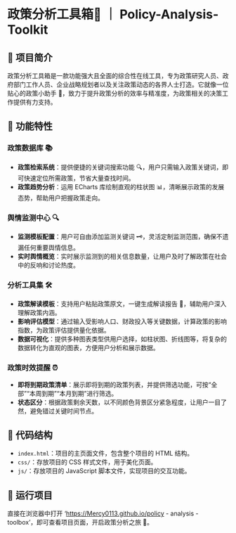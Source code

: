 # 政策分析工具箱🧰 ｜ Policy-Analysis-Toolkit

## 🌟 项目简介
政策分析工具箱是一款功能强大且全面的综合性在线工具，专为政策研究人员、政府部门工作人员、企业战略规划者以及关注政策动态的各界人士打造。它就像一位贴心的政策小助手 🤖，致力于提升政策分析的效率与精准度，为政策相关的决策工作提供有力支持。

## 💪 功能特性

### 政策数据库 📚
- **政策检索系统**：提供便捷的关键词搜索功能 🔍，用户只需输入政策关键词，即可快速定位所需政策，节省大量查找时间。
- **政策趋势分析**：运用 ECharts 库绘制直观的柱状图 📊，清晰展示政策的发展态势，帮助用户把握政策走向。

### 舆情监测中心 🔍
- **监测模板配置**：用户可自由添加监测关键词 🗝️，灵活定制监测范围，确保不遗漏任何重要舆情信息。
- **实时舆情概览**：实时展示监测到的相关信息数量，让用户及时了解政策在社会中的反响和讨论热度。

### 分析工具集 🛠️
- **政策解读模板**：支持用户粘贴政策原文，一键生成解读报告 📄，辅助用户深入理解政策内涵。
- **影响评估模型**：通过输入受影响人口、财政投入等关键数据，计算政策的影响指数，为政策评估提供量化依据。
- **数据可视化**：提供多种图表类型供用户选择，如柱状图、折线图等，将复杂的数据转化为直观的图表，方便用户分析和展示数据。

### 政策时效提醒 ⏰
- **即将到期政策清单**：展示即将到期的政策列表，并提供筛选功能，可按“全部”“本周到期”“本月到期”进行筛选。
- **状态区分**：根据政策剩余天数，以不同颜色背景区分紧急程度，让用户一目了然，避免错过关键时间节点。

## 📁 代码结构
- `index.html`：项目的主页面文件，包含整个项目的 HTML 结构。
- `css/`：存放项目的 CSS 样式文件，用于美化页面。
- `js/`：存放项目的 JavaScript 脚本文件，实现项目的交互功能。

## 🚀 运行项目
直接在浏览器中打开 ‘https://Mercy0113.github.io/policy - analysis - toolbox’，即可查看项目页面，开启政策分析之旅 🎉。


